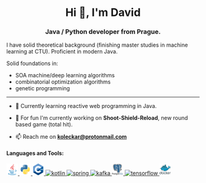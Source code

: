 <h1 align="center">Hi 👋, I'm David</h1>
<h3 align="center">Java / Python developer from Prague.</h3>

I have solid theoretical background (finishing master studies in machine learning at CTU). Proficient in modern Java. 

Solid foundations in:  
- SOA machine/deep learning algorithms
- combinatorial optimization algorithms
- genetic programming 
 ____________________________________________________________________________
 
- 🌱 Currently learning reactive web programming in Java.

-  🔭 For fun I'm currently working on **Shoot-Shield-Reload**, new round based game (total hit).

- 📫 Reach me on **koleckar@protonmail.com**


<h4 align="left">Languages and Tools:</h4>

<a href="https://www.java.com" target="_blank" rel="noreferrer"> 
 <img src="https://raw.githubusercontent.com/devicons/devicon/master/icons/java/java-original.svg" alt="java" width="30" height="30"/> 
</a> 
<a href="https://www.python.org" target="_blank" rel="noreferrer">
 <img src="https://raw.githubusercontent.com/devicons/devicon/master/icons/python/python-original.svg" alt="python" width="30" height="30"/>
</a> 
<a href="https://www.w3schools.com/cpp/" target="_blank" rel="noreferrer"> 
 <img src="https://raw.githubusercontent.com/devicons/devicon/master/icons/cplusplus/cplusplus-original.svg" alt="cplusplus" width="30" height="30"/> 
</a> 
<a href="https://kotlinlang.org" target="_blank" rel="noreferrer"> 
 <img src="https://www.vectorlogo.zone/logos/kotlinlang/kotlinlang-icon.svg" alt="kotlin" width="30" height="30"/> 
</a> 
<a href="https://spring.io/" target="_blank" rel="noreferrer"> 
 <img src="https://www.vectorlogo.zone/logos/springio/springio-icon.svg" alt="spring" width="30" height="30"/>
</a>
<a href="https://kafka.apache.org/" target="_blank" rel="noreferrer">
 <img src="https://www.vectorlogo.zone/logos/apache_kafka/apache_kafka-icon.svg" alt="kafka" width="30" height="30"/> 
</a> 
<a href="https://www.postgresql.org" target="_blank" rel="noreferrer"> 
 <img src="https://raw.githubusercontent.com/devicons/devicon/master/icons/postgresql/postgresql-original-wordmark.svg" alt="postgresql" width="30" height="30"/>
</a> 
<a href="https://www.tensorflow.org" target="_blank" rel="noreferrer">
 <img src="https://www.vectorlogo.zone/logos/tensorflow/tensorflow-icon.svg" alt="tensorflow" width="30" height="30"/>
</a> 
<a href="https://www.docker.com/" target="_blank" rel="noreferrer"> 
 <img src="https://raw.githubusercontent.com/devicons/devicon/master/icons/docker/docker-original-wordmark.svg" alt="docker" width="30" height="30"/>
</a>

#
